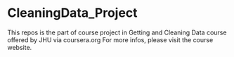CleaningData_Project
====================

This repos is  the part of course project in Getting and Cleaning Data course offered by JHU via coursera.org
For more infos, please visit the course website.

